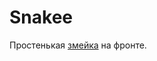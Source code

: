 # Snakee
Простенькая <a href="https://anatolius228snake.netlify.app/" target="_blank">змейка</a> на фронте.

